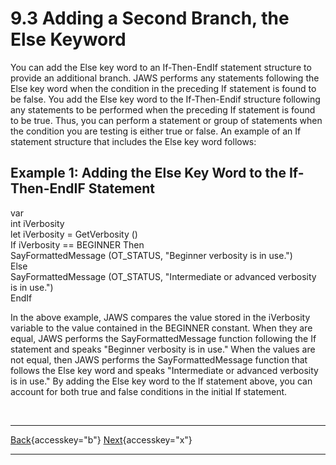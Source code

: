 # 9.3 Adding a Second Branch, the Else Keyword

You can add the Else key word to an If-Then-EndIf statement structure to
provide an additional branch. JAWS performs any statements following the
Else key word when the condition in the preceding If statement is found
to be false. You add the Else key word to the If-Then-Endif structure
following any statements to be performed when the preceding If statement
is found to be true. Thus, you can perform a statement or group of
statements when the condition you are testing is either true or false.
An example of an If statement structure that includes the Else key word
follows:

## Example 1: Adding the Else Key Word to the If-Then-EndIF Statement

var\
int iVerbosity\
let iVerbosity = GetVerbosity ()\
If iVerbosity == BEGINNER Then\
SayFormattedMessage (OT_STATUS, \"Beginner verbosity is in use.\")\
Else\
SayFormattedMessage (OT_STATUS, \"Intermediate or advanced verbosity is
in use.\")\
EndIf

In the above example, JAWS compares the value stored in the iVerbosity
variable to the value contained in the BEGINNER constant. When they are
equal, JAWS performs the SayFormattedMessage function following the If
statement and speaks \"Beginner verbosity is in use.\" When the values
are not equal, then JAWS performs the SayFormattedMessage function that
follows the Else key word and speaks \"Intermediate or advanced
verbosity is in use.\" By adding the Else key word to the If statement
above, you can account for both true and false conditions in the initial
If statement.

 

  ---------------------------------------------------------- -- --------------------------------------------------
  [Back](javascript:window.history.go(-1);){accesskey="b"}      [Next](09-4_TheElIfStatement.htm){accesskey="x"}
  ---------------------------------------------------------- -- --------------------------------------------------

